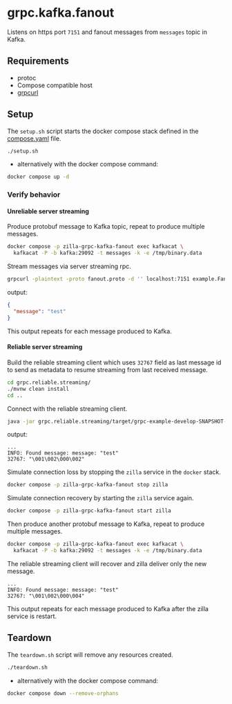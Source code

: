 # grpc.kafka.fanout

Listens on https port `7151` and fanout messages from `messages` topic in Kafka.

## Requirements

- protoc
- Compose compatible host
- [grpcurl](https://github.com/fullstorydev/grpcurl)

## Setup

The `setup.sh` script starts the docker compose stack defined in the [compose.yaml](compose.yaml) file.

```bash
./setup.sh
```

- alternatively with the docker compose command:

```bash
docker compose up -d
```

### Verify behavior

#### Unreliable server streaming

Produce protobuf message to Kafka topic, repeat to produce multiple messages.

```bash
docker compose -p zilla-grpc-kafka-fanout exec kafkacat \
  kafkacat -P -b kafka:29092 -t messages -k -e /tmp/binary.data
```

Stream messages via server streaming rpc.

```bash
grpcurl -plaintext -proto fanout.proto -d '' localhost:7151 example.FanoutService.FanoutServerStream
```

output:

```json
{
  "message": "test"
}
```

This output repeats for each message produced to Kafka.

#### Reliable server streaming

Build the reliable streaming client which uses `32767` field as last message id to send as metadata to resume streaming from last received message.

```bash
cd grpc.reliable.streaming/
./mvnw clean install
cd ..
```

Connect with the reliable streaming client.

```bash
java -jar grpc.reliable.streaming/target/grpc-example-develop-SNAPSHOT-jar-with-dependencies.jar
```

output:

```text
...
INFO: Found message: message: "test"
32767: "\001\002\000\002"
```

Simulate connection loss by stopping the `zilla` service in the `docker` stack.

```bash
docker compose -p zilla-grpc-kafka-fanout stop zilla
```

Simulate connection recovery by starting the `zilla` service again.

```bash
docker compose -p zilla-grpc-kafka-fanout start zilla
```

Then produce another protobuf message to Kafka, repeat to produce multiple messages.

```bash
docker compose -p zilla-grpc-kafka-fanout exec kafkacat \
  kafkacat -P -b kafka:29092 -t messages -k -e /tmp/binary.data
```

The reliable streaming client will recover and zilla deliver only the new message.

```text
...
INFO: Found message: message: "test"
32767: "\001\002\000\004"
```

This output repeats for each message produced to Kafka after the zilla service is restart.

## Teardown

The `teardown.sh` script will remove any resources created.

```bash
./teardown.sh
```

- alternatively with the docker compose command:

```bash
docker compose down --remove-orphans
```
